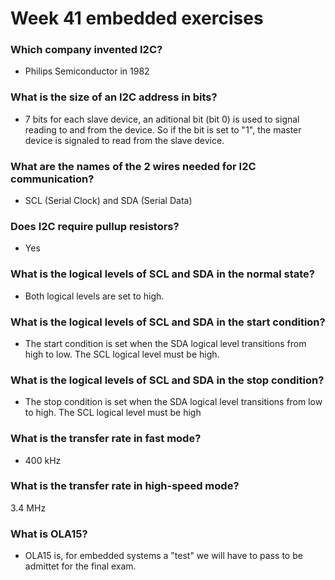 # Week 41 embedded exercises

### Which company invented I2C?
- Philips Semiconductor in 1982

### What is the size of an I2C address in bits?
- 7 bits for each slave device, an aditional bit (bit 0) is used to signal reading to and from the device. So if the bit is set to "1", the master device is signaled to read from the slave device.
### What are the names of the 2 wires needed for I2C communication?
- SCL (Serial Clock) and SDA (Serial Data)
### Does I2C require pullup resistors?
- Yes
### What is the logical levels of SCL and SDA in the normal state?
- Both logical levels are set to high.
### What is the logical levels of SCL and SDA in the start condition?
- The start condition is set when the SDA logical level transitions from high to low. The SCL logical level must be high.
### What is the logical levels of SCL and SDA in the stop condition?
- The stop condition is set when the SDA logical level transitions from low to high. The SCL logical level must be high
### What is the transfer rate in fast mode?
- 400 kHz
### What is the transfer rate in high-speed mode?
3.4 MHz
### What is OLA15?
- OLA15 is, for embedded systems a "test" we will have to pass to be admittet for the final exam.